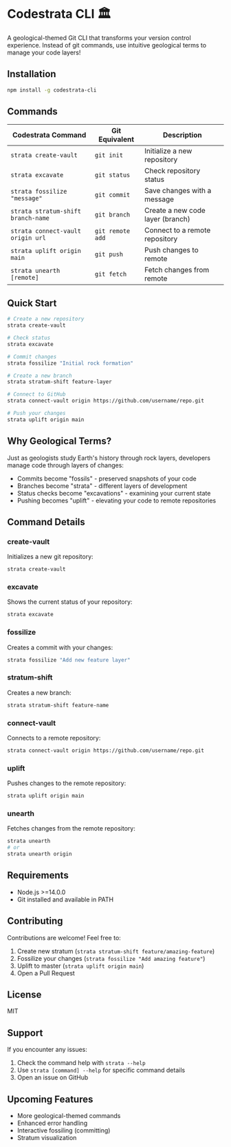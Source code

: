 # Codestrata CLI 🏛️

A geological-themed Git CLI that transforms your version control experience. Instead of git commands, use intuitive geological terms to manage your code layers!

## Installation

```bash
npm install -g codestrata-cli
```

## Commands

| Codestrata Command | Git Equivalent | Description |
|-------------------|----------------|-------------|
| `strata create-vault` | `git init` | Initialize a new repository |
| `strata excavate` | `git status` | Check repository status |
| `strata fossilize "message"` | `git commit` | Save changes with a message |
| `strata stratum-shift branch-name` | `git branch` | Create a new code layer (branch) |
| `strata connect-vault origin url` | `git remote add` | Connect to a remote repository |
| `strata uplift origin main` | `git push` | Push changes to remote |
| `strata unearth [remote]` | `git fetch` | Fetch changes from remote |

## Quick Start

```bash
# Create a new repository
strata create-vault

# Check status
strata excavate

# Commit changes
strata fossilize "Initial rock formation"

# Create a new branch
strata stratum-shift feature-layer

# Connect to GitHub
strata connect-vault origin https://github.com/username/repo.git

# Push your changes
strata uplift origin main
```

## Why Geological Terms?

Just as geologists study Earth's history through rock layers, developers manage code through layers of changes:
- Commits become "fossils" - preserved snapshots of your code
- Branches become "strata" - different layers of development
- Status checks become "excavations" - examining your current state
- Pushing becomes "uplift" - elevating your code to remote repositories

## Command Details

### create-vault
Initializes a new git repository:
```bash
strata create-vault
```

### excavate
Shows the current status of your repository:
```bash
strata excavate
```

### fossilize
Creates a commit with your changes:
```bash
strata fossilize "Add new feature layer"
```

### stratum-shift
Creates a new branch:
```bash
strata stratum-shift feature-name
```

### connect-vault
Connects to a remote repository:
```bash
strata connect-vault origin https://github.com/username/repo.git
```

### uplift
Pushes changes to the remote repository:
```bash
strata uplift origin main
```

### unearth
Fetches changes from the remote repository:
```bash
strata unearth
# or
strata unearth origin
```

## Requirements
- Node.js >=14.0.0
- Git installed and available in PATH

## Contributing
Contributions are welcome! Feel free to:
1. Create new stratum (`strata stratum-shift feature/amazing-feature`)
2. Fossilize your changes (`strata fossilize "Add amazing feature"`)
3. Uplift to master (`strata uplift origin main`)
4. Open a Pull Request

## License
MIT

## Support
If you encounter any issues:
1. Check the command help with `strata --help`
2. Use `strata [command] --help` for specific command details
3. Open an issue on GitHub

## Upcoming Features
- More geological-themed commands
- Enhanced error handling
- Interactive fossiling (committing)
- Stratum visualization